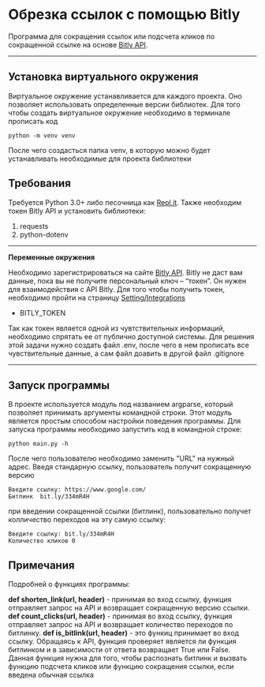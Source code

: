 # Обрезка ссылок с помощью Bitly

Программа для сокращения ссылок или подсчета кликов по сокращенной ссылке на основе [Bitly API](https://dev.bitly.com/).

---

## Установка виртуального окружения

Виртуальное окружение устанавливается для каждого проекта. Оно позволяет использовать определенные версии библиотек. Для того чтобы создать виртуальное окружение необходимо в терминале прописать код

```
python -m venv venv
```
После чего создасться папка venv, в которую можно будет устанавливать необходимые для проекта библиотеки

## Требования

Требуется Python 3.0+ либо песочница как [Repl.it](https://replit.com/). Также необходим токен Bitly API и установить библиотеки:
1. requests
2. python-dotenv

---

__Переменные окружения__

Необходимо зарегистрироваться на сайте [Bitly API](https://dev.bitly.com/). Bitly не даст вам данные, пока вы не получите персональный ключ – “токен”. Он нужен для взаимодействия с API Bitly. Для того чтобы получить токен, необходимо пройти на страницу [Setting/Integrations](https://app.bitly.com/settings/integrations/)

* BITLY_TOKEN

Так как токен является одной из чувтствительных информаций, необходимо спрятать ее от публично доступной системы. Для решения этой задачи нужно создать файл .env, после чего в нем прописать все чувствительные данные, а сам файл доавить в другой файл .gitignore

---

## Запуск программы

В проекте используется модуль под названием argparse, который позволяет принимать аргументы командной строки. Этот модуль является простым способом  настройки поведения программы.
Для запуска программы необходимо запустить код в командной строке:
```
python main.py -h
```
После чего пользователю необходимо заменить "URL" на нужный адрес. Введя стандарную ссылку, пользователь получит сокращенную версию
```
Введите ссылку: https://www.google.com/
Битлинк  bit.ly/334mR4H
```
при введении сокращенной ссылки (битлинк), пользовательно получет колличество переходов на эту самую ссылку:
```
Введите ссылку: bit.ly/334mR4H
Количество кликов 0 
```

## Примечания

Подробней о функциях программы:

__def shorten_link(url, header)__ - принимая во вход ссылку, функция отправляет запрос на API и возвращает сокращенную версию ссылки.
__def count_clicks(url, header)__ - принимая во вход ссылку, функция отправляет запрос на API и возвращает количество переходов по битлинку.
__def is_bitlink(url, header)__ - это функиц принимает во вход ссылку. Обращаясь к API, функция проверяет является ли функция битлинком и в зависимости от ответа возвращает True или False. Данная функция нужна для того, чтобы распознать битлинк и вызвать функцию подсчета кликов или функцию сокращения ссылки, если введена обычная ссылка
